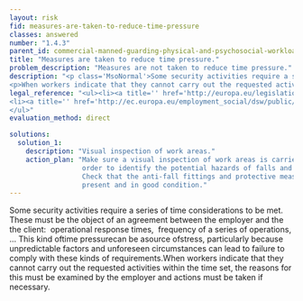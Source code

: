 ```yaml
---
layout: risk
fid: measures-are-taken-to-reduce-time-pressure
classes: answered
number: "1.4.3"
parent_id: commercial-manned-guarding-physical-and-psychosocial-workload
title: "Measures are taken to reduce time pressure."
problem_description: "Measures are not taken to reduce time pressure."
description: "<p class='MsoNormal'>Some security activities require a series of time considerations to be met. These must be the object of an agreement between the employer and the  the client:  operational response times,  frequency of a series of operations, ... This kind of <strong>time pressure</strong> can be a <strong>source of <a title='' href='https://osha.europa.eu/en/topics/stress' target='_blank' rel='nofollow'>stress</a></strong>, particularly because unpredictable factors and unforeseen circumstances can lead to failure to comply with these kinds of requirements.</p>&#13;
<p>When workers indicate that they cannot carry out the requested activities within the time set, the reasons for this must be examined by the employer and actions must be taken if necessary.</p>"
legal_reference: "<ul><li><a title='' href='http://europa.eu/legislation_summaries/employment_and_social_policy/health_hygiene_safety_at_work/c11113_en.htm' rel='nofollow' target='_blank'>89/391/CEE Implementing measures to improve the health and safety of workers (framework directive).</a></li>&#13;
<li><a title='' href='http://ec.europa.eu/employment_social/dsw/public/actRetrieveText.do?id=10402' rel='nofollow' target='_blank'>EU Framework agreement on work-related stress</a></li>&#13;
</ul>"
evaluation_method: direct

solutions:
  solution_1:
    description: "Visual inspection of work areas."
    action_plan: "Make sure a visual inspection of work areas is carried out in
                  order to identify the potential hazards of falls and slips.
                  Check that the anti-fall fittings and protective measures are
                  present and in good condition."
---
```

Some security activities require a series of time considerations to be met.
These must be the object of an agreement between the employer and the  the
client:  operational response times,  frequency of a series of operations, ...
This kind oftime pressurecan be asource ofstress, particularly because
unpredictable factors and unforeseen circumstances can lead to failure to
comply with these kinds of requirements.When workers indicate that they cannot
carry out the requested activities within the time set, the reasons for this
must be examined by the employer and actions must be taken if necessary.


